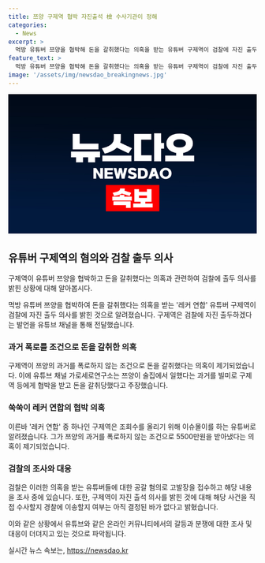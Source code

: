 ```yaml
---
title: 쯔양 구제역 협박 자진출석 檢 수사기관이 정해
categories:
  - News
excerpt: >
  먹방 유튜버 쯔양을 협박해 돈을 갈취했다는 의혹을 받는 유튜버 구제역이 검찰에 자진 출두하겠다 밝혔다. 구제역은 15일 서울중앙지검 형사3부에 제 황금폰을 제출하고 자진 출석할 예정이며, 압수수색과 구속영장 청구 등을 요청했다. 구제역은 5500만원을 받아냈다는 의혹을 받고 있으며, 쯔양의 과거를 폭로하지 않는 조건으로 돈을 갈취한 것으로 지목됐다. 이에 대해 검찰은 공갈 혐의로 수사를 진행할 예정이다.
feature_text: >
  먹방 유튜버 쯔양을 협박해 돈을 갈취했다는 의혹을 받는 유튜버 구제역이 검찰에 자진 출두하겠다 밝혔다. 구제역은 15일 서울중앙지검 형사3부에 제 황금폰을 제출하고 자진 출석할 예정이며, 압수수색과 구속영장 청구 등을 요청했다. 구제역은 5500만원을 받아냈다는 의혹을 받고 있으며, 쯔양의 과거를 폭로하지 않는 조건으로 돈을 갈취한 것으로 지목됐다. 이에 대해 검찰은 공갈 혐의로 수사를 진행할 예정이다.
image: '/assets/img/newsdao_breakingnews.jpg'
---
```


<p><img src="/assets/img/newsdao_breakingnews.jpg" alt="flaretime 속보" /></p>

<h2 data-ke-size="size26">유튜버 구제역의 혐의와 검찰 출두 의사</h2>

<p>구제역이 유튜버 쯔양을 협박하고 돈을 갈취했다는 의혹과 관련하여 검찰에 출두 의사를 밝힌 상황에 대해 알아봅시다.</p>

<p data-ke-size="size16">먹방 유튜버 쯔양을 협박하여 돈을 갈취했다는 의혹을 받는 '레커 연합' 유튜버 구제역이 검찰에 자진 출두 의사를 밝힌 것으로 알려졌습니다. 구제역은 검찰에 자진 출두하겠다는 발언을 유튜브 채널을 통해 전달했습니다. </p>

<h3>과거 폭로를 조건으로 돈을 갈취한 의혹</h3>

<p>구제역이 쯔양의 과거를 폭로하지 않는 조건으로 돈을 갈취했다는 의혹이 제기되었습니다. 이에 유튜브 채널 가로세로연구소는 쯔양이 술집에서 일했다는 과거를 빌미로 구제역 등에게 협박을 받고 돈을 갈취당했다고 주장했습니다.</p>

<h3>쑥쑥이 레커 연합의 협박 의혹</h3>

<p>이른바 '레커 연합' 중 하나인 구제역은 조회수를 올리기 위해 이슈몰이를 하는 유튜버로 알려졌습니다. 그가 쯔양의 과거를 폭로하지 않는 조건으로 5500만원을 받아냈다는 의혹이 제기되었습니다.</p>

<h3>검찰의 조사와 대응</h3>

<p>검찰은 이러한 의혹을 받는 유튜버들에 대한 공갈 혐의로 고발장을 접수하고 해당 내용을 조사 중에 있습니다. 또한, 구제역이 자진 출석 의사를 밝힌 것에 대해 해당 사건을 직접 수사할지 경찰에 이송할지 여부는 아직 결정된 바가 없다고 밝혔습니다.</p>

<p>이와 같은 상황에서 유튜브와 같은 온라인 커뮤니티에서의 갈등과 분쟁에 대한 조사 및 대응이 더뎌지고 있는 것으로 파악됩니다.</p>
실시간 뉴스 속보는, <a href="https://newsdao.kr" rel="dofollow">https://newsdao.kr</a>


